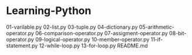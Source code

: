 # Learning-Python


01-varilable.py
02-list.py
03-tuple.py
04-dictionary.py
05-arithmetic-operator.py
06-comparison-operator.py
07-assigment-operator.py
08-bit-operator.py
09-logical-operator.py
10-member-operator.py
11-if-statement.py
12-while-loop.py
13-for-loop.py
README.md

